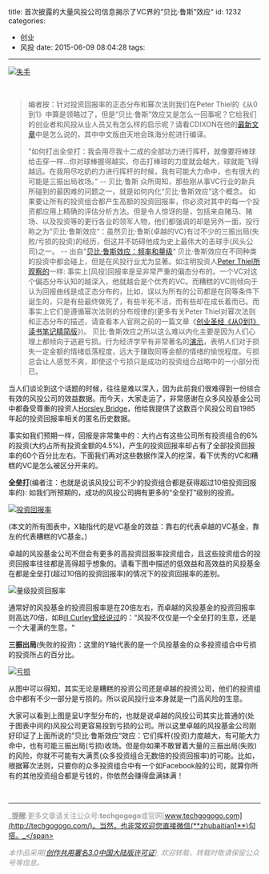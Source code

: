 title: 首次披露的大量风投公司信息揭示了VC界的“贝比·鲁斯”效应“
id: 1232
categories:
  - 创业
  - 风投
date: 2015-06-09 08:04:28
tags:
---

[![失手](http://techgogogo.com/wp-content/uploads/2015/06/失手.jpg)](http://techgogogo.com/wp-content/uploads/2015/06/失手.jpg)

&nbsp;
> 编者按：针对投资回报率的正态分布和幂次法则我们在Peter Thiel的《从0到1》中算是领略过了，但是“贝比·鲁斯”效应又是怎么一回事呢？它给我们的创业者和风投从业人员又有怎么样的启示呢？请看CDIXON在他的[最新文章](http://cdixon.org/2015/06/07/the-babe-ruth-effect-in-venture-capital/)中是怎么说的，其中中文版由天地会珠海分舵进行编译。> 
> 
> "如何打出全垒打：我会用尽我十二成的全部功力进行挥杆，就像要将棒球给击穿一样...你对球棒握得越实，你击打棒球的力度就会越大，球就能飞得越远。在我用尽吃奶的力进行挥杆的时候，我有可能大力命中，也有很大的可能是三振出局收场。” -- 贝比·鲁斯
众所周知，那些刚从事VC行业的新兵所碰到的最困难的问题之一，就是如何内化“贝比·鲁斯效应”这个概念。
> 如果要让所有的投资组合都产生高额的投资回报率，你必须对其中的每一个投资都应用上精确的评估分析方法。但是令人惊讶的是，包括来自赌马、赌场、以及投资等的更行各业的领军人物，他们都强调的却是另外一面，投行称之为”贝比·鲁斯效应“：虽然贝比·鲁斯(卓越的VC)有过不少的三振出局(失败/亏损的投资)的经历，但这并不妨碍他成为史上最伟大的击球手(风头公司)之一。 -- 出自"[贝比·鲁斯效应：频率和量级](http://turtletrader.com/pdfs/babe-ruth.pdf)“
贝比·鲁斯效应在不同种类的投资中都会碰上，但是在风投行业尤为显著。如注明投资人[Peter Thiel所观察的](http://25iq.com/2014/07/13/a-dozen-things-ive-learned-from-peter-thiel/)一样:
> 事实上[风投]回报率是呈非常严重的偏态分布的。一个VC对这个偏态分布认知的越深入，他就越会是个优秀的VC。而糟糕的VC则倾向于认为回报曲线是成正态分布的，比如，误以为所有的公司都是在同等条件下诞生的，只是有些最终做死了，有些半死不活，而有些却在成长着而已。而事实上它们是遵循幂次法则的分布规律的(更多有关Peter Thiel对幂次法则和正态分布的描述，请查看本人官网之前的一篇文章《[创业圣经《从0到1》读书笔记精简版](http://techgogogo.com/2015/03/%E5%88%9B%E4%B8%9A%E5%9C%A3%E7%BB%8F%E3%80%8A%E4%BB%8E0%E5%88%B01%E3%80%8B%E8%AF%BB%E4%B9%A6%E7%AC%94%E8%AE%B0%E7%B2%BE%E7%AE%80%E7%89%88%E9%A6%96%E5%8F%91%E8%99%8E%E5%97%85%E4%BB%8A%E6%97%A5/)》)。
贝比·鲁斯效应之所以这么难以内化主要是因为人们心理上都倾向于逃避亏损。行为经济学早有非常著名的[演示](http://en.wikipedia.org/wiki/Loss_aversion)，表明人们对于损失一定金额的情绪低落程度，远大于赚取同等金额的情绪的愉悦程度。亏损总会让人感觉不爽，即使这个亏损只是成功的投资组合战略中的一小部分而已。

当人们谈论到这个话题的时候，往往是难以深入，因为此前我们很难得到一份综合有效的风投公司的效益数据。而今天，大家走运了，非常感谢在众多风投基金公司中都备受尊重的投资人[Horsley Bridge](http://www.horsleybridge.com/)，他给我提供了这数百个风投公司自1985年起的投资回报率相关的匿名历史数据。

事实如我们预期一样，回报是非常集中的：大约占有这些公司所有投资组合的6%的投资(大约占所有投资金额的4.5%)，产生的投资回报率却占有了全部投资回报率的60个百分比左右。下面我们再对这些数据作深入的挖深，看下优秀的VC和糟糕的VC是怎么被区分开来的。

**全垒打**(编者注：也就是说该风投公司不少的投资组合都是获得超过10倍投资回报率的): 如我们所预期的，成功的风投公司拥有更多的“全垒打”级别的投资。

[![投资回报率](http://techgogogo.com/wp-content/uploads/2015/06/投资回报率1.png)](http://techgogogo.com/wp-content/uploads/2015/06/投资回报率1.png)

(本文的所有图表中，X轴指代的是VC基金的效益：靠右的代表卓越的VC基金，靠左的代表糟糕的VC基金。)

卓越的风投基金公司不但会有更多的高投资回报率投资组合，且这些投资组合的投资回报率往往都是高得超乎想象的。请看下图中描述的低效益和高效益的风投基金在都是全垒打(超过10倍的投资回报率)的情况下的投资回报率的差别。

![量级投资回报率](http://techgogogo.com/wp-content/uploads/2015/06/量级投资回报率.png)

通常好的风投基金的投资回报率是在20倍左右，而卓越的风投基金的投资回报率则高达70倍，如B[ill Curley曾经说过](http://25iq.com/2013/09/09/a-dozen-things-ive-learned-from-bill-gurley-about-investing-and-business/)的：“风投不仅仅是一个全垒打的生意，还是一个大灌满的生意。“

**三振出局**(失败的投资)：这里的Y轴代表的是一个风投基金的众多投资组合中亏损的投资所占的百分比。

[![亏损](http://techgogogo.com/wp-content/uploads/2015/06/亏损1.png)](http://techgogogo.com/wp-content/uploads/2015/06/亏损1.png)

从图中可以得知，其实无论是糟糕的投资公司还是卓越的投资公司，他们的投资组合中都有不少一部分是亏损的。所以说风投行业本身就是一门高风险的生意。

大家可以看到上图是呈U字型分布的，也就是说卓越的风投公司其实比普通的(处于图表中间的)风投公司更容易投到亏损的公司。所以这里卓越的风投基金公司刚好印证了上面所说的”贝比·鲁斯效应“效应：它们挥杆(投资)力度越大，有可能大力命中，也有可能三振出局(亏损)收场。但是你如果不敢冒着大量的三振出局(失败)的风险，你就不可能有大满贯(众多投资组合无数倍的投资回报率)的可能。比如，根据幂次法则，只要你的众多投资组合中有一个如Facebook般的公司，就算你所有的其他投资组合都是亏钱的，你依然会赚得盘满钵满！

&nbsp;

* * *

<span style="color: #999999;">_**提醒**:更多文章请关注公众号:**techgogogo**或官网[www.techgogogo.com](http://techgogogo.com/)。当然，也非常欢迎您直接微信(**zhubaitian1**)勾搭。_</span>

<span style="color: #999999;">_本作品采用[[创作共用署名3.0中国大陆版许可证](http://creativecommons.org/licenses/by/3.0/cn/)], 欢迎转载，转载时敬请保留公众号等信息。_</span>